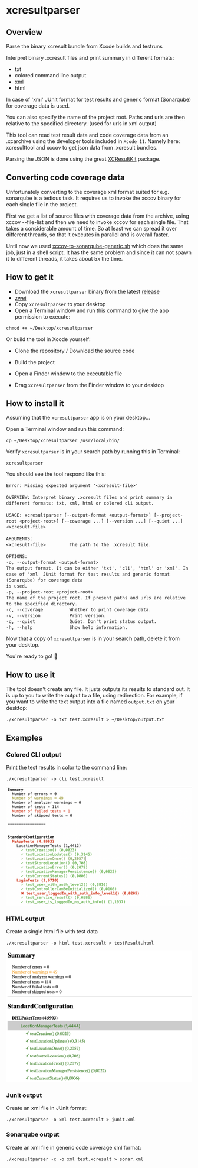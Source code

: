 # xcresultparser

## Overview
Parse the binary xcresult bundle from Xcode builds and testruns

Interpret binary .xcresult files and print summary in different formats:
- txt
- colored command line output
- xml
- html

In case of 'xml' JUnit format for test results and generic format (Sonarqube) for coverage data is used.

You can also specify the name of the project root. Paths and urls are then relative to the specified directory. (used for urls in xml output)

This tool can read test result data and code coverage data from an .xcarchive using the developer tools included in `Xcode 11`. Namely here: xcresulttool and xccov to get json data from .xcresult bundles.

Parsing the JSON is done using the great [XCResultKit](https://github.com/davidahouse/XCResultKit) package.

## Converting code coverage data
Unfortunately converting to the coverage xml format suited for e.g. sonarqube is a tedious task.
It requires us to invoke the xccov binary for each single file in the project.

First we get a list of source files with coverage data from the archive, using xccov --file-list
and then we need to invoke xccov for each single file. That takes a considerable amount of time.
So at least we can spread it over different threads, so that it executes in parallel and is overall faster.

Until now we used [xccov-to-sonarqube-generic.sh]( https://github.com/SonarSource/sonar-scanning-examples/blob/master/swift-coverage/swift-coverage-example/xccov-to-sonarqube-generic.sh)
which does the same job, just in a shell script. It has the same problem
and since it can not spawn it to different threads, it takes about 5x the time.

## How to get it
- Download the `xcresultparser` binary from the latest [release](https://github.com/a7ex/xcresultparser/releases/latest/xcresultparser.zip)
- [zwei](https://github.com/a7ex/xcresultparser/releases/download/latest/xcresultparser.zip)
- Copy `xcresultparser` to your desktop
- Open a Terminal window and run this command to give the app permission to execute:

```
chmod +x ~/Desktop/xcresultparser
```

Or build the tool in Xcode yourself:

- Clone the repository / Download the source code
- Build the project
- Open a Finder window to the executable file

- Drag `xcresultparser` from the Finder window to your desktop

## How to install it
Assuming that the `xcresultparser` app is on your desktop…

Open a Terminal window and run this command:
```
cp ~/Desktop/xcresultparser /usr/local/bin/
```
Verify `xcresultparser` is in your search path by running this in Terminal:
```
xcresultparser
```
You should see the tool respond like this:
```
Error: Missing expected argument '<xcresult-file>'

OVERVIEW: Interpret binary .xcresult files and print summary in different formats: txt, xml, html or colored cli output.

USAGE: xcresultparser [--output-format <output-format>] [--project-root <project-root>] [--coverage ...] [--version ...] [--quiet ...] <xcresult-file>

ARGUMENTS:
<xcresult-file>         The path to the .xcresult file. 

OPTIONS:
-o, --output-format <output-format>
The output format. It can be either 'txt', 'cli', 'html' or 'xml'. In case of 'xml' JUnit format for test results and generic format (Sonarqube) for coverage data
is used. 
-p, --project-root <project-root>
The name of the project root. If present paths and urls are relative to the specified directory. 
-c, --coverage          Whether to print coverage data. 
-v, --version           Print version. 
-q, --quiet             Quiet. Don't print status output. 
-h, --help              Show help information.
```
Now that a copy of `xcresultparser` is in your search path, delete it from your desktop.

You're ready to go! 🎉

## How to use it
The tool doesn't create any file. It justs outputs its results to standard out. It is up to you to write the output to a file, using redirection.
For example, if you want to write the text output into a file named `output.txt` on your desktop:
```
./xcresultparser -o txt test.xcresult > ~/Desktop/output.txt
```

## Examples
### Colored CLI output
Print the test results in color to the command line:
```
./xcresultparser -o cli test.xcresult
```
![Colored command line output](images/cliColor.png)

### HTML output
Create a single html file with test data
```
./xcresultparser -o html test.xcresult > testResult.html
```
![Interactive single page HTML file](images/testResultHTML.png)

### Junit output
Create an xml file in JUnit format:
```
./xcresultparser -o xml test.xcresult > junit.xml
```

### Sonarqube output
Create an xml file in generic code coverage xml format:
```
./xcresultparser -c -o xml test.xcresult > sonar.xml
```
